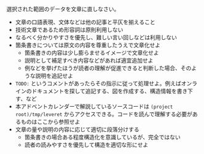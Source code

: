 選択された範囲のデータを文章に直しなさい。

- 文章の口語表現、文体などは他の記事と平仄を揃えること
- 技術文章であるため形容詞は原則利用しない
- なるべく分かりやすさを優先し、難しい言い回しなどは利用しない
- 箇条書きについては原文の内容を尊重したうえで文章化せよ
  - 箇条書きの内容は少し膨らませるイメージで文章化せよ
  - 説明として補足すべき内容などがあれば適宜追加せよ
  - 例などを挙げたほうが読者の理解が促進できると判断した場合、そのような説明を追記せよ
- `TODO:` というコメントがあったらその指示に従って処理せよ。例えばオンラインのドキュメントを探して追記する、図を作成する、構造情報を書き下す、など
- 本アドベントカレンダーで解説しているソースコードは `(project root)/tmp/leveret` からアクセスできる。コードを読んで理解する必要があるものはここから参照せよ
- 文章の量や説明の内容に応じて適切に段落分けする
  - 箇条書きの場合ある程度構造化を意識しているが、完全ではない
  - 読者の読みやすさを優先して構造を適切な形にせよ
